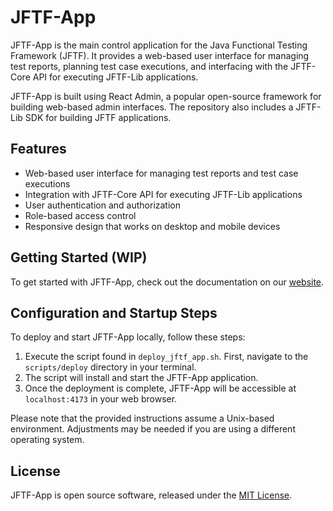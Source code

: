 # JFTF-App

JFTF-App is the main control application for the Java Functional Testing Framework (JFTF). It provides a web-based user interface for managing test reports, planning test case executions, and interfacing with the JFTF-Core API for executing JFTF-Lib applications.

JFTF-App is built using React Admin, a popular open-source framework for building web-based admin interfaces. The repository also includes a JFTF-Lib SDK for building JFTF applications.

## Features

- Web-based user interface for managing test reports and test case executions
- Integration with JFTF-Core API for executing JFTF-Lib applications
- User authentication and authorization
- Role-based access control
- Responsive design that works on desktop and mobile devices

## Getting Started (**WIP**)

To get started with JFTF-App, check out the documentation on our [website](https://www.javafunctionaltestingframework.com/docs/app).

## Configuration and Startup Steps

To deploy and start JFTF-App locally, follow these steps:

1. Execute the script found in `deploy_jftf_app.sh`. First, navigate to the `scripts/deploy` directory in your terminal.
2. The script will install and start the JFTF-App application.
3. Once the deployment is complete, JFTF-App will be accessible at `localhost:4173` in your web browser.

Please note that the provided instructions assume a Unix-based environment. Adjustments may be needed if you are using a different operating system.

## License

JFTF-App is open source software, released under the [MIT License](./LICENSE).
